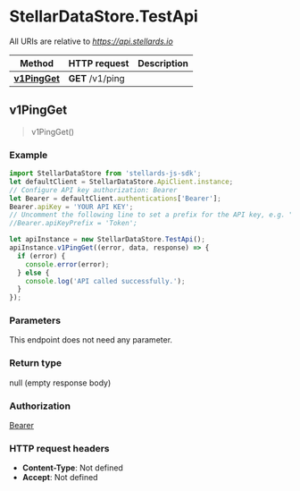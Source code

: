 # StellarDataStore.TestApi

All URIs are relative to *https://api.stellards.io*

Method | HTTP request | Description
------------- | ------------- | -------------
[**v1PingGet**](TestApi.md#v1PingGet) | **GET** /v1/ping | 



## v1PingGet

> v1PingGet()



### Example

```javascript
import StellarDataStore from 'stellards-js-sdk';
let defaultClient = StellarDataStore.ApiClient.instance;
// Configure API key authorization: Bearer
let Bearer = defaultClient.authentications['Bearer'];
Bearer.apiKey = 'YOUR API KEY';
// Uncomment the following line to set a prefix for the API key, e.g. "Token" (defaults to null)
//Bearer.apiKeyPrefix = 'Token';

let apiInstance = new StellarDataStore.TestApi();
apiInstance.v1PingGet((error, data, response) => {
  if (error) {
    console.error(error);
  } else {
    console.log('API called successfully.');
  }
});
```

### Parameters

This endpoint does not need any parameter.

### Return type

null (empty response body)

### Authorization

[Bearer](../README.md#Bearer)

### HTTP request headers

- **Content-Type**: Not defined
- **Accept**: Not defined

